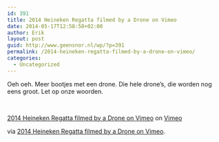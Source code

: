 ```yaml
---
id: 391
title: 2014 Heineken Regatta filmed by a Drone on Vimeo
date: 2014-05-17T12:58:58+02:00
author: Erik
layout: post
guid: http://www.geensnor.nl/wp/?p=391
permalink: /2014-heineken-regatta-filmed-by-a-drone-on-vimeo/
categories:
  - Uncategorized
---
```

Oeh oeh. Meer bootjes met een drone. Die hele drone&#8217;s, die worden nog eens groot. Let op onze woorden.

&nbsp;

[2014 Heineken Regatta filmed by a Drone on Vimeo](http://www.vimeo.com/88720486?pg=embed&sec=88720486) on [Vimeo](http://vimeo.com?pg=embed&sec=88720486)

via [2014 Heineken Regatta filmed by a Drone on Vimeo](https://vimeo.com/88720486).